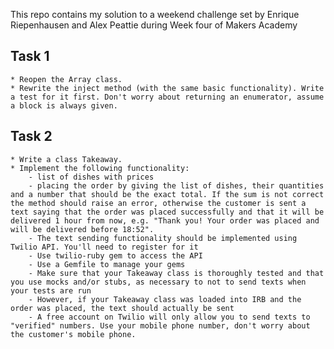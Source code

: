 This repo contains my solution to a weekend challenge set by Enrique Riepenhausen and Alex Peattie during Week four of Makers Academy

Task 1
------
	* Reopen the Array class.
	* Rewrite the inject method (with the same basic functionality). Write a test for it first. Don't worry about returning an enumerator, assume a block is always given.

Task 2
------

	* Write a class Takeaway.
	* Implement the following functionality:
		- list of dishes with prices
		- placing the order by giving the list of dishes, their quantities and a number that should be the exact total. If the sum is not correct the method should raise an error, otherwise the customer is sent a text saying that the order was placed successfully and that it will be delivered 1 hour from now, e.g. "Thank you! Your order was placed and will be delivered before 18:52".
		- The text sending functionality should be implemented using Twilio API. You'll need to register for it
		- Use twilio-ruby gem to access the API
		- Use a Gemfile to manage your gems
		- Make sure that your Takeaway class is thoroughly tested and that you use mocks and/or stubs, as necessary to not to send texts when your tests are run
		- However, if your Takeaway class was loaded into IRB and the order was placed, the text should actually be sent
		- A free account on Twilio will only allow you to send texts to "verified" numbers. Use your mobile phone number, don't worry about the customer's mobile phone.